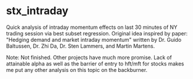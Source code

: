 # stx_intraday
Quick analysis of intraday momentum effects on last 30 minutes of NY trading session via best subset regression. Original idea inspired by paper: "Hedging demand and market intraday momentum" written by Dr. Guido Baltussen, Dr. Zhi Da, Dr. Sten Lammers, and Martin Martens.


Note:
Not finished. Other projects have much more promise. Lack of attainable alpha as well as the barrier of entry to hft/mft for stocks makes me put any other analysis on this topic on the backburner.
